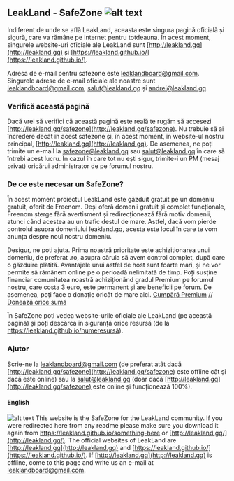 ## LeakLand - SafeZone ![alt text](https://i.imgur.com/sc9Def6.png "Aceasta este o pagină oficială")


Indiferent de unde se află LeakLand, aceasta este singura pagină oficială și sigură, care va rămâne pe internet pentru totdeauna. În acest moment, singurele website-uri oficiale ale LeakLand sunt [http://leakland.gq](http://leakland.gq) și [https://leakland.github.io/](https://leakland.github.io/). 

Adresa de e-mail pentru safezone este leaklandboard@gmail.com. Singurele adrese de e-mail oficiale ale noastre sunt leaklandboard@gmail.com, salut@leakland.gq și andrei@leakland.gq.

### Verifică această pagină

Dacă vrei să verifici că această pagină este reală te rugăm să accesezi [http://leakland.gq/safezone](http://leakland.gq/safezone). Nu trebuie să ai încredere decât în acest safezone și, în acest moment, în website-ul nostru principal, [http://leakland.gq](http://leakland.gq). De asemenea, ne poți trimite un e-mail la safezone@leakland.gq sau salut@leakland.gq în care să întrebi acest lucru. În cazul în care tot nu ești sigur, trimite-i un PM (mesaj privat) oricărui administrator de pe forumul nostru.

### De ce este necesar un SafeZone?

În acest moment proiectul LeakLand este găzduit gratuit pe un domeniu gratuit, oferit de Freenom. Deși oferă domenii gratuit și complet funcționale, Freenom șterge fără avertisment și redirecționează fără motiv domenii, atunci când acestea au un trafic destul de mare. Astfel, dacă vom pierde controlul asupra domeniului leakland.gq, acesta este locul în care te vom anunța despre noul nostru domeniu.

Desigur, ne poți ajuta. Prima noastră prioritate este achiziționarea unui domeniu, de preferat .ro, asupra căruia să avem control complet, după care o găzduire plătită. Avantajele unui astfel de host sunt foarte mari, și ne vor permite să rămânem online pe o perioadă nelimitată de timp. Poți susține financiar comunitatea noastră achiziționând gradul Premium pe forumul nostru, care costa 3 euro, este permanent și are beneficii pe forum. De asemenea, poți face o donație oricât de mare aici. [Cumpără Premium](http://leakland.gq/) //  [Donează orice sumă](http://leakland.gq/)

În SafeZone poți vedea website-urile oficiale ale LeakLand (pe această pagină) și poți descărca în siguranță orice resursă (de la https://leakland.github.io/numeresursă).

### Ajutor
Scrie-ne la leaklandboard@gmail.com (de preferat atât dacă [http://leakland.gq/safezone](http://leakland.gq/safezone) este offline cât și dacă este online) sau la salut@leakland.gq (doar dacă [http://leakland.gq](http://leakland.gq/safezone) este online și funcționează 100%).

#### English

![alt text](https://i.imgur.com/upTzsL4.png")  This website is the SafeZone for the LeakLand community. If you were redirected here from any readme please make sure you download it again from https://leakland.github.io/something-here or [http://leakland.gq/](http://leakland.gq/). The official websites of LeakLand are [http://leakland.gq](http://leakland.gq) and [https://leakland.github.io/](https://leakland.github.io/). If [http://leakland.gq](http://leakland.gq) is offline, come to this page and write us an e-mail at leaklandboard@gmail.com.
